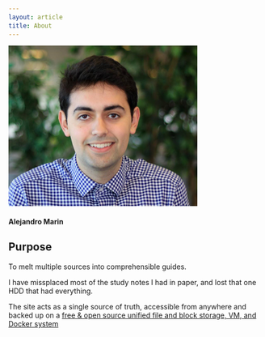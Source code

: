 ```yaml
---
layout: article
title: About
---
```

<div class="card">
  <div class="card__image">
    <img class="image" src="https://github.com/alexma2344/peperina/blob/master/assets/images/profile2.PNG?raw=true"/>
  </div>
  <div class="card__content">
    <div class="card__header">
      <h4>Alejandro Marin</h4>
    </div>
  </div>
</div>

## Purpose

To melt multiple sources into comprehensible guides. 

I have missplaced most of the study notes I had in paper, and lost that one HDD that had everything.

The site acts as a single source of truth, accessible from anywhere and backed up on a [free & open source unified file and block storage, VM, and Docker system](https://www.freenas.org/)
